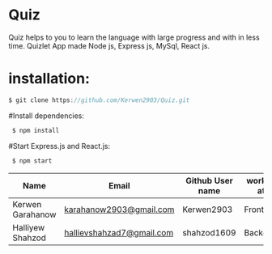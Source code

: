 # Quiz
Quiz helps to you to learn the language with large progress and with in less time. 
Quizlet App made Node js, Express js, MySql, React js.
 # installation:
 ```JavaScript
 $ git clone https://github.com/Kerwen2903/Quiz.git
```
#Install dependencies:
```JavaScript
 $ npm install
```
#Start Express.js and React.js:
```JavaScript
 $ npm start
```
|Name|Email|Github User name|worked at|
|----|-----|-------|-------|
|Kerwen Garahanow|karahanow2903@gmail.com|Kerwen2903|Frontend|
|Halliyew Shahzod|hallievshahzad7@gmail.com|shahzod1609|Backend|

